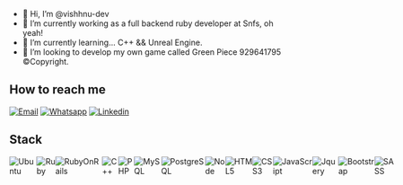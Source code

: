 - 👋 Hi, I’m @vishhnu-dev
- 🌱 I’m currently working as a full backend ruby developer at Snfs, oh yeah!
- 🌱 I’m currently learning... C++ && Unreal Engine.
- 💞️ I’m looking to develop my own game called Green Piece 929641795 ©Copyright.   

## How to reach me
  
[![Email](https://img.shields.io/badge/Gmail-D14836?style=for-the-badge&logo=gmail&logoColor=white)](mailto:avitassibanac@gmail.com)
[![Whatsapp](https://img.shields.io/badge/WhatsApp-25D366?style=for-the-badge&logo=whatsapp&logoColor=white)](https://wa.me/5551997407755)
[![Linkedin](https://img.shields.io/badge/LinkedIn-0077B5?style=for-the-badge&logo=linkedin&logoColor=white)](https://www.linkedin.com/in/leo-moraes/)

## Stack
<div style="display: flex">
  <img alt="Ubuntu" src="https://img.shields.io/badge/Ubuntu-E95420?style=for-the-badge&logo=ubuntu&logoColor=white"/>
  <img alt="Ruby" src="https://img.shields.io/badge/Ruby-CC342D?style=for-the-badge&logo=ruby&logoColor=white"/>
  <img alt="RubyOnRails" src="https://img.shields.io/badge/Ruby_on_Rails-CC0000?style=for-the-badge&logo=ruby-on-rails&logoColor=white"/>
  <img alt="C++" src="https://img.shields.io/badge/C%2B%2B-00599C?style=for-the-badge&logo=c%2B%2B&logoColor=white"/>
  <img alt="PHP" src="https://img.shields.io/badge/PHP-777BB4?style=for-the-badge&logo=php&logoColor=white"/>
  <img alt="MySQL" src="https://img.shields.io/badge/MySQL-00000F?style=for-the-badge&logo=mysql&logoColor=white"/>
  <img alt="PostgreSQL" src="https://img.shields.io/badge/PostgreSQL-316192?style=for-the-badge&logo=postgresql&logoColor=white"/>
  <img alt="Node" src="https://img.shields.io/badge/Node.js-43853D?style=for-the-badge&logo=node.js&logoColor=white"/>
  <img alt="HTML5" src="https://img.shields.io/badge/HTML-239120?style=for-the-badge&logo=html5&logoColor=white"/>
  <img alt="CSS3" src="https://img.shields.io/badge/CSS-239120?&style=for-the-badge&logo=css3&logoColor=white"/>
  <img alt="JavaScript" src="https://img.shields.io/badge/JavaScript-F7DF1E?style=for-the-badge&logo=javascript&logoColor=black"/>
  <img alt="Jquery" src="https://img.shields.io/badge/jQuery-0769AD?style=for-the-badge&logo=jquery&logoColor=white"/>
  <img alt="Bootstrap" src="https://img.shields.io/badge/Bootstrap-563D7C?style=for-the-badge&logo=bootstrap&logoColor=white"/>
  <img alt="SASS" src="https://img.shields.io/badge/Sass-CC6699?style=for-the-badge&logo=sass&logoColor=white"/>
</div
